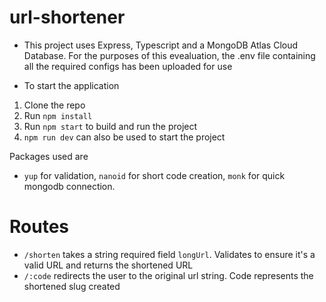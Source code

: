 # url-shortener

- This project uses Express, Typescript and a MongoDB Atlas Cloud Database. For the purposes of this evealuation, the .env file containing all the required configs has been uploaded for use

- To start the application
1. Clone the repo
2. Run ``npm install``
3. Run ``npm start`` to build and run the project 
4. ``npm run dev`` can also be used to start the project

Packages used are 
- ``yup`` for validation, ``nanoid`` for short code creation, ``monk`` for quick mongodb connection.

# Routes

- ``/shorten`` takes a string required field ``longUrl``. Validates to ensure it's a valid URL and returns the shortened URL 
- ``/:code`` redirects the user to the original url string. Code represents the shortened slug created 
